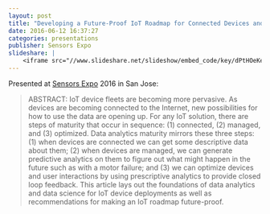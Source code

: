 ```yaml
---
layout: post
title: "Developing a Future-Proof IoT Roadmap for Connected Devices and Data"
date: 2016-06-12 16:37:27
categories: presentations
publisher: Sensors Expo
slideshare: |
    <iframe src="//www.slideshare.net/slideshow/embed_code/key/dPtHOeKeIcwaGN" width="595" height="485" frameborder="0" marginwidth="0" marginheight="0" scrolling="no" style="border:1px solid #CCC; border-width:1px; margin-bottom:5px; max-width: 100%;" allowfullscreen> </iframe> <div style="margin-bottom:5px"> <strong> <a href="//www.slideshare.net/MarkBenson5/developing-a-futureproof-iot-roadmap-for-connected-devices-and-data" title="Developing a Future-Proof IoT Roadmap for Connected Devices and Data" target="_blank">Developing a Future-Proof IoT Roadmap for Connected Devices and Data</a> </strong> from <strong><a target="_blank" href="//www.slideshare.net/MarkBenson5">Mark Benson</a></strong> </div>
---
```


Presented at [Sensors Expo](http://www.sensorsexpo.com/) 2016 in San Jose:

> ABSTRACT: IoT device fleets are becoming more pervasive. As devices are becoming connected to the Internet, new possibilities for how to use the data are opening up. For any IoT solution, there are steps of maturity that occur in sequence: (1) connected, (2) managed, and (3) optimized. Data analytics maturity mirrors these three steps: (1) when devices are connected we can get some descriptive data about them; (2) when devices are managed, we can generate predictive analytics on them to figure out what might happen in the future such as with a motor failure; and (3) we can optimize devices and user interactions by using prescriptive analytics to provide closed loop feedback. This article lays out the foundations of data analytics and data science for IoT device deployments as well as recommendations for making an IoT roadmap future-proof.

